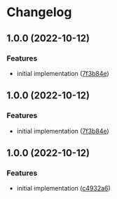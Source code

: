 # Changelog

## 1.0.0 (2022-10-12)


### Features

* initial implementation ([7f3b84e](https://github.com/airtonix/asdf-patat/commit/7f3b84eb139c4ab0ebcd20c4ac8f8a57969c6f36))

## 1.0.0 (2022-10-12)


### Features

* initial implementation ([7f3b84e](https://github.com/airtonix/asdf-patat/commit/7f3b84eb139c4ab0ebcd20c4ac8f8a57969c6f36))

## 1.0.0 (2022-10-12)


### Features

* initial implementation ([c4932a6](https://www.github.com/airtonix/asdf-patat/commit/c4932a6164852cbe0a7d9a73b5065151978972db))
